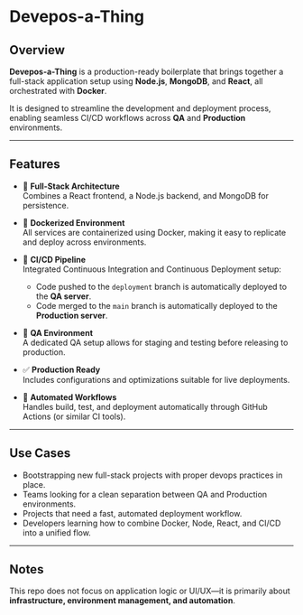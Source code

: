 # Devepos-a-Thing

## Overview

**Devepos-a-Thing** is a production-ready boilerplate that brings together a full-stack application setup using **Node.js**, **MongoDB**, and **React**, all orchestrated with **Docker**.

It is designed to streamline the development and deployment process, enabling seamless CI/CD workflows across **QA** and **Production** environments.

---

## Features

- 🧱 **Full-Stack Architecture**  
  Combines a React frontend, a Node.js backend, and MongoDB for persistence.

- 🐳 **Dockerized Environment**  
  All services are containerized using Docker, making it easy to replicate and deploy across environments.

- 🚀 **CI/CD Pipeline**  
  Integrated Continuous Integration and Continuous Deployment setup:
  - Code pushed to the `deployment` branch is automatically deployed to the **QA server**.
  - Code merged to the `main` branch is automatically deployed to the **Production server**.

- 🧪 **QA Environment**  
  A dedicated QA setup allows for staging and testing before releasing to production.

- ✅ **Production Ready**  
  Includes configurations and optimizations suitable for live deployments.

- 🔄 **Automated Workflows**  
  Handles build, test, and deployment automatically through GitHub Actions (or similar CI tools).

---

## Use Cases

- Bootstrapping new full-stack projects with proper devops practices in place.
- Teams looking for a clean separation between QA and Production environments.
- Projects that need a fast, automated deployment workflow.
- Developers learning how to combine Docker, Node, React, and CI/CD into a unified flow.

---

## Notes

This repo does not focus on application logic or UI/UX—it is primarily about **infrastructure, environment management, and automation**.

